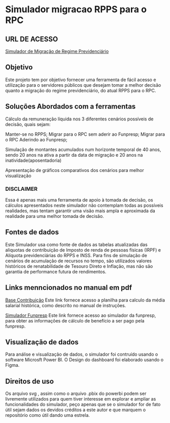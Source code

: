 # Simulador migracao RPPS para o RPC

## URL DE ACESSO

[Simulador de Migração de Regime Previdenciário](https://l1nq.com/simuladormigracaoprevidenciaspf)

## Objetivo

Este projeto tem por objetivo fornecer uma ferramenta de fácil acesso e utilização para o servidores públicos que desejam tomar
a melhor decisão quanto a migração do regime previdenciário, do atual RPPS para o RPC.

## Soluções Abordados com a ferramentas

Cálculo da remuneração líquida nos 3 diferentes cenários possíveis de decisão, quais sejam:

Manter-se no RPPS;
Migrar para o RPC sem aderir ao Funpresp;
Migrar para o RPC Aderindo ao Funpresp;

Simulação de montantes acumulados num horizonte temporal de 40 anos, sendo 20 anos na ativa a partir da data de migração e 20 anos na inatividade(aposentadoria)

Apresentação de gráficos comparativos dos cenários para melhor visualização

### DISCLAIMER
Essa é apenas mais uma ferramenta de apoio à tomada de decisão, os cálculos apresentados neste simulador não contemplam todas as possíveis realidades, mas tentam
garantir uma visão mais ampla e aproximada da realidade para uma melhor tomada de decisão.

## Fontes de dados
Este Simulador usa como fonte de dados as tabelas atualizadas das aliquotas de contribuição de Imposto de renda de pessoas físicas (IRPF) e Alíquota previdenciárias do RPPS e INSS.
Para fins de simulação de cenários de acumulação de recursos no tempo, são utilizados valores históricos de renatabilidade de Tesouro Direto e Inflação, mas não são garantia de performance futura de rendimentos.

## Links menncionados no manual em pdf

[Base Contribuição](https://drive.google.com/drive/folders/1lKjRScNZzlPZ0QH5Zrfp-l2zr7-jG575?usp=sharing)
Este link fornece acesso a planilha para calculo da média salarial histórica, como descrito no manual de instruções.

[Simulador Funpresp](https://perfis.funpresp.com.br/#/chat-simulador-publico)
Este link fornece acesso ao simulador da funpresp, para obter as informações de cálculo de benefício a ser pago pela funpresp.

## Visualização de dados

Para análise e visualização de dados, o simulador foi contruído usando o software Microsft Power BI. O Design do dashboard foi elaborado usando o Figma.

## Direitos de uso

Os arquivo svg , assim como o arquivo .pbix do powerbi podem ser livremente utilizados para quem tiver interesse em explorar e ampliar as funcionalidades do simulador, peço apenas que se o simulador for de fato útil sejam dados os devidos créditos a este autor e que marquem o repositório como útil dando uma estrela.
